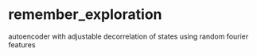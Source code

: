# remember_exploration
autoencoder with adjustable decorrelation of states using random fourier features
